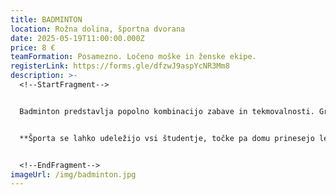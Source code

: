 ```yaml
---
title: BADMINTON
location: Rožna dolina, športna dvorana
date: 2025-05-19T11:00:00.000Z
price: 8 €
teamFormation: Posamezno. Ločeno moške in ženske ekipe.
registerLink: https://forms.gle/dfzwJ9aspYcNR3Mm8
description: >-
  <!--StartFragment-->


  Badminton predstavlja popolno kombinacijo zabave in tekmovalnosti. Gre za refleksno zelo zahteven šport, saj se igra odvija zelo hitro, zato je potrebno eksplozivno gibanje ter dobra vzdržljivost. Prav tako je taktika tista, ki igra pomembno vlogo pri igranju. Smer in moč pri podaji žogice določata, kako spretno bomo igralcu zadali udarec. Ker gre za individualno igro, bo tekmovanje potekalo ločeno za moške in ženske. Pravila bodo določena na mestu dogodka s strani organizatorja in se bodo prilagajala glede na število prijavljenih.


  **Športa se lahko udeležijo vsi študentje, točke pa domu prinesejo le stanovalci študentskega doma. Točke se štejejo posebej v moški in ženski konkurenci. 1. mesto prinese domu 8 točk, 2. mesto 6 točk in 3. mesto 4 točk.**


  <!--EndFragment-->
imageUrl: /img/badminton.jpg
---
```

